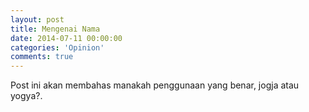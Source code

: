 ```yaml
---
layout: post
title: Mengenai Nama
date: 2014-07-11 00:00:00
categories: 'Opinion'
comments: true
---
```


Post ini akan membahas manakah penggunaan yang benar, jogja atau yogya?.

